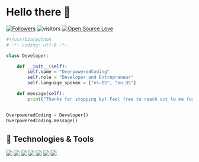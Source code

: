 # Hello there 👋

[![Followers](https://img.shields.io/github/followers/OverpoweredCoding?label=Follow&style=social)](https://github.com/OverpoweredCoding?tab=followers)
![visitors](https://visitor-badge.laobi.icu/badge?page_id=OverpoweredCoding.OverpoweredCoding)
[![Open Source Love](https://badges.frapsoft.com/os/v1/open-source.svg?v=102)](https://github.com/ellerbrock/open-source-badge/)


```python
#!/usr/bin/python
# -*- coding: utf-8 -*-

class Developer:

    def __init__(self):
        self.name = "OverpoweredCoding"
        self.role = "Developer and Entrepreneur"
        self.language_spoken = ["es-ES", "en_US"]

    def message(self):
        print("Thanks for stopping by! Feel free to reach out to me for comissions or just to chat in general.")


OverpoweredCoding = Developer()
OverpoweredCoding.message()
```

## 🔧 Technologies & Tools

![](https://img.shields.io/badge/OS-Linux-informational?style=flat&logo=linux&logoColor=white&color=6aa6f8)
![](https://img.shields.io/badge/Editor-VS_Code-informational?style=flat&logo=visual-studio-code&logoColor=white&color=6aa6f8)
![](https://img.shields.io/badge/Code-Python-informational?style=flat&logo=python&logoColor=white&color=6aa6f8)
![](https://img.shields.io/badge/Code-JavaScript-informational?style=flat&logo=javascript&logoColor=white&color=6aa6f8)
![](https://img.shields.io/badge/Shell-Bash-informational?style=flat&logo=gnu-bash&logoColor=white&color=6aa6f8)
![](https://img.shields.io/badge/Tools-Docker-informational?style=flat&logo=docker&logoColor=white&color=6aa6f8)
![](https://img.shields.io/badge/Tools-Kubernetes-informational?style=flat&logo=kubernetes&logoColor=white&color=6aa6f8)


<!-- ## &#x1f4c8; GitHub Stats

<a href="https://github.com/OverpoweredCodingOverpoweredCoding">
  <img align="center" src="https://github-readme-stats.vercel.app/api/top-langs/?username=OverpoweredCoding&hide=c%2B%2B,c,matlab,assembly&title_color=6aa6f8&text_color=8a919a&icon_color=6aa6f8&bg_color=22272e" alt="OverpoweredCoding's GitHub Stats" />
</a>

<a href="https://github.com/OverpoweredCoding/OverpoweredCoding">
  <img align="center" src="https://github-readme-stats.vercel.app/api?username=OverpoweredCoding&show_icons=true&line_height=27&count_private=true&title_color=6aa6f8&text_color=8a919a&icon_color=6aa6f8&bg_color=22272e" alt="OverpoweredCoding's GitHub Stats" />
</a> -->

<!-- ## 👨‍💻 This week, I spent my time on:

[![zhenye's wakatime stats](https://github-readme-stats.vercel.app/api/wakatime?username=overpoweredcoding&line_height=27&title_color=6aa6f8&text_color=8a919a&icon_color=6aa6f8&bg_color=22272e)](https://github.com/anuraghazra/github-readme-stats) -->
